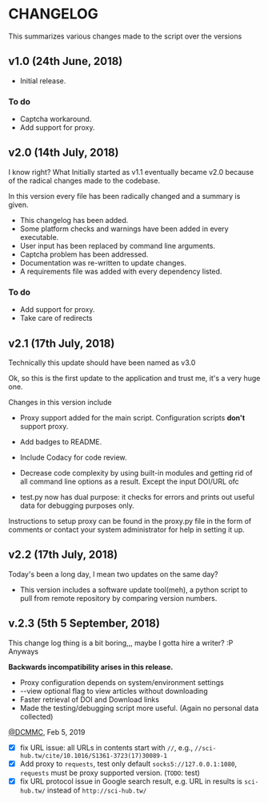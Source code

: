 # CHANGELOG

This summarizes various changes made to the script over the versions


## v1.0 (24th June, 2018)

* Initial release.

### To do

* Captcha workaround.
* Add support for proxy.

## v2.0 (14th July, 2018)

I know right? What Initially started as v1.1 eventually became v2.0 because of
the radical changes made to the codebase.

In this version every file has been radically changed and a summary is given.

* This changelog has been added.
* Some platform checks and warnings have been added in every executable.
* User input has been replaced by command line arguments.
* Captcha problem has been addressed.
* Documentation was re-written to update changes.
* A requirements file was added with every dependency listed.

### To do

* Add support for proxy.
* Take care of redirects

## v2.1 (17th July, 2018)

Technically this update should have been named as v3.0

Ok, so this is the first update to the application and trust me, it's a very huge
one.

Changes in this version include

* Proxy support added for the main script. Configuration scripts **don't**
  support proxy.

* Add badges to README.

* Include Codacy for code review.

* Decrease code complexity by using built-in modules and getting rid of all
  command line options as a result. Except the input DOI/URL ofc

* test.py now has dual purpose: it checks for errors and prints out useful
  data for debugging purposes only.

Instructions to setup proxy can be found in the proxy.py file in the form
of comments or contact your system administrator for help in setting it up.

## v2.2 (17th July, 2018)

Today's been a long day, I mean two updates on the same day?

* This version includes a software update tool(meh), a python script to pull
  from remote repository by comparing version numbers.

## v.2.3 (5th 5 September, 2018)

This change log thing is a bit boring,,, maybe I gotta hire a writer? :P Anyways

**Backwards incompatibility arises in this release.**

* Proxy configuration depends on system/environment settings
* --view optional flag to view articles without downloading
* Faster retrieval of DOI and Download links
* Made the testing/debugging script more useful. (Again no personal data collected)

[@DCMMC](https://github.com/DCMMC), Feb 5, 2019

* [x] fix URL issue: all URLs in contents start with `//`, e.g., `//sci-hub.tw/cite/10.1016/S1361-3723(17)30089-1`
* [x] Add proxy to `requests`, test only default `socks5://127.0.0.1:1080`, `requests` must be proxy supported version. (`TODO`: test)
* [x] fix URL protocol issue in Google search result, e.g. URL in results is `sci-hub.tw/` instead of `http://sci-hub.tw/`
